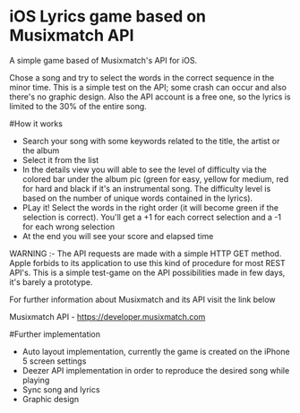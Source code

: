 # iOS Lyrics game based on Musixmatch API

A simple game based of Musixmatch's API for iOS.

Chose a song and try to select the words in the correct sequence in the minor time.
This is a simple test on the API; some crash can occur and also there's no graphic design.
Also the API account is a free one, so the lyrics is limited to the 30% of the entire song.

#How it works

- Search your song with some keywords related to the title, the artist or the album
- Select it from the list
- In the details view you will able to see the level of difficulty via the colored bar under the album pic (green for easy, yellow for medium, red for hard and black if it's an instrumental song. The difficulty level is based on the number of unique words contained in the lyrics).
- PLay it! Select the words in the right order (it will become green if the selection is correct). You'll get a +1 for each correct selection and a -1 for each wrong selection
- At the end you will see your score and elapsed time

WARNING :- The API requests are made with a simple HTTP GET method. Apple forbids to its application to use this kind of procedure for most REST API's.
This is a simple test-game on the API possibilities made in few days, it's barely a prototype.

For further information about Musixmatch and its API visit the link below

Musixmatch API - https://developer.musixmatch.com


#Further implementation

- Auto layout implementation, currently the game is created on the iPhone 5 screen settings
- Deezer API implementation in order to reproduce the desired song while playing
- Sync song and lyrics
- Graphic design
